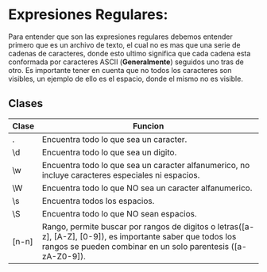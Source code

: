 # Expresiones Regulares:

Para entender que son las expresiones regulares debemos entender primero que es un archivo de texto, el cual no es mas que una serie de cadenas de caracteres, donde esto ultimo significa que cada cadena esta conformada por caracteres ASCII (**Generalmente**) seguidos uno tras de otro. Es importante tener en cuenta que no todos los caracteres son visibles, un ejemplo de ello es el espacio, donde el mismo no es visible.

## Clases
| Clase | Funcion |
| ------------- | ------------- |
| .  | Encuentra todo lo que sea un caracter.  |
| \d  | Encuentra todo lo que sea un digito.  |
| \w  | Encuentra todo lo que sea un caracter alfanumerico, no incluye caracteres especiales ni espacios.  |
| \W  | Encuentra todo lo que NO sea un caracter alfanumerico.  |
| \s  | Encuentra todos los espacios.  |
| \S  | Encuentra todo lo que NO sean espacios.  |
| [n-n]  | Rango, permite buscar por rangos de digitos o letras([a-z], [A-Z], [0-9]), es importante saber que todos los rangos se pueden combinar en un solo parentesis ([a-zA-Z0-9]).  |
